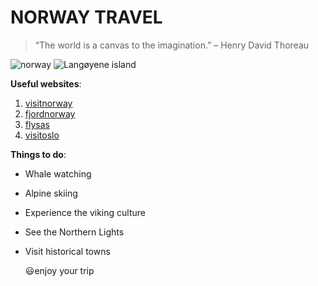 # NORWAY TRAVEL

>“The world is a canvas to the imagination.” – Henry David Thoreau

![norway](https://images.pexels.com/photos/1940038/pexels-photo-1940038.jpeg?auto=compress&cs=tinysrgb&w=800)
![Langøyene island](https://assets.simpleviewcms.com/simpleview/image/fetch/c_fill,h_1080,w_1920/f_jpg/q_65/https://media.newmindmedia.com/TellUs/image/%3Ffile%3DDJI_0749_112534413.jpg&dh%3D533&dw%3D800&cropX%3D0&cropY%3D48&cropH%3D800&cropW%3D1200&t%3D4)



**Useful websites**:

1. [visitnorway](https://www.visitnorway.com/)
2. [fjordnorway](https://www.fjordnorway.com/en)
3. [flysas](https://www.flysas.com/)
4. [visitoslo](https://www.visitoslo.com/)



**Things to do**:

* Whale watching
* Alpine skiing
* Experience the viking culture
* See the Northern Lights
* Visit historical towns




  😃enjoy your trip






